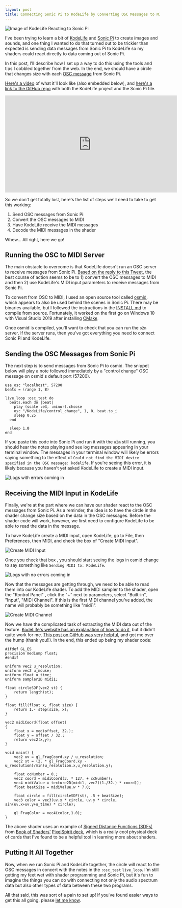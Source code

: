 ```yaml
---
layout: post
title: Connecting Sonic Pi to KodeLife by Converting OSC Messages to MIDI
---
```


![Image of KodeLife Reacting to Sonic Pi](/images/sonic-pi-kodelife.gif)

I've been trying to learn a bit of [KodeLife](https://hexler.net/kodelife) and [Sonic Pi](https://sonic-pi.net/) to create images and sounds, and one thing I wanted to do that turned out to be trickier than expected is sending data messages from Sonic Pi to KodeLife so my shaders could react directly to data coming out of Sonic Pi. 

In this post, I'll describe how I set up a way to do this using the tools and tips I cobbled together from the web. In the end, we should have a circle that changes size with each [OSC message](https://en.wikipedia.org/wiki/Open_Sound_Control) from Sonic Pi.

[Here's a video](https://youtu.be/w3R8ok1fy20) of what it'll look like (also embedded below), and [here's a link to the GitHub repo](https://github.com/mtmckenna/sonic-pi-kode-life-osc) with both the KodeLife project and the Sonic Pi file.

<iframe width="560" height="315" src="https://www.youtube.com/embed/w3R8ok1fy20" title="YouTube video player" frameborder="0" allow="accelerometer; autoplay; clipboard-write; encrypted-media; gyroscope; picture-in-picture"  allowfullscreen></iframe>

So we don't get totally lost, here's the list of steps we'll need to take to get this working:

1. Send OSC messages from Sonic Pi
2. Convert the OSC messages to MIDI
3. Have KodeLife receive the MIDI messages
4. Decode the MIDI messages in the shader

Whew... All right, here we go!

## Running the OSC to MIDI Server

The main obstacle to overcome is that KodeLife doesn't run an OSC server to receive messages from Sonic Pi. [Based on the reply to this Tweet](https://twitter.com/blancoperales/status/1117388196235681793), the best course of action seems to be to 1) convert the OSC messages to MIDI and then 2) use KodeLife's MIDI input parameters to receive messages from Sonic Pi.

To convert from OSC to MIDI, I used an open source tool called [osmid](https://github.com/llloret/osmid), which appears to also be used behind the scenes in Sonic Pi. There may be binaries available, but I followed the instructions in the [INSTALL.md](https://github.com/llloret/osmid/blob/master/INSTALL.md) to compile from source. Fortunately, it worked on the first go on Windows 10 with Visual Studio 2019 after installing [CMake](https://cmake.org/).

Once osmid is compiled, you'll want to check that you can run the `o2m` server. If the server runs, then you've got everything you need to connect Sonic Pi and KodeLife.

## Sending the OSC Messages from Sonic Pi

The next step is to send messages from Sonic Pi to osmid. The snippet below will play a note followed immediately by a "control change" OSC message on osmid's default port (57200).

```
use_osc "localhost", 57200
beats = (range 1, 8)

live_loop :osc_test do
  beats.each do |beat|
    play (scale :e3, :minor).choose
    osc "/KodeLife/control_change", 1, 0, beat.to_i
    sleep 0.25
  end
  
  sleep 1.0
end
```

If you paste this code into Sonic Pi and run it with the `o2m` still running, you should hear the notes playing and see log messages appearing in your terminal window. The messages in your terminal window will likely be errors saying something to the effect of `Could not find the MIDI device specified in the OSC message: kodelife`. If you're seeing this error, it is likely because you haven't yet asked KodeLife to create a MIDI input.

![Logs with errors coming in](/images/osc-osmid-kodelife-errors.png)

## Receiving the MIDI Input in KodeLife

Finally, we're at the part where we can have our shader react to the OSC messages from Sonic Pi. As a reminder, the idea is to have the circle in the shader change size based on the data in the OSC messages. Before the shader code will work, however, we first need to configure KodeLife to be able to read the data in the message.

To have KodeLife create a MIDI input, open KodeLife, go to File, then Preferences, then MIDI, and check the box of "Create MIDI Input".

![Create MIDI Input](/images/osc-create-midi-input.png)

Once you check that box , you should start seeing the logs in osmid change to say something like `Sending MIDI to: KodeLife`.

![Logs with no errors coming in](/images/osc-osmid-kodelife-no-errors.png)

Now that the messages are getting through, we need to be able to read them into our KodeLife shader. To add the MIDI sampler to the shader, open the "Kontrol Panel" , click the "+" next to parameters, select "Built-in", "Input", "MIDI Channel". If this is the first MIDI channel you've added, the name will probably be something like "midi1".

![Create MIDI Channel](/images/osc-create-midi-channel.png)

Now we have the complicated task of extracting the MIDI data out of the texture. [KodeLife's website has an explanation of how to do it](https://hexler.net/kodelife/manual/parameters-built-in), but it didn't quite work for me. [This post on GitHub was very helpful](https://github.com/dataneel/kodelife_midi), and got me over the hump (thank you!!). In the end, this ended up being my shader code:

```
#ifdef GL_ES
precision mediump float;
#endif

uniform vec2 u_resolution;
uniform vec2 u_mouse;
uniform float u_time;
uniform sampler2D midi1;

float circleSDF(vec2 st) {
    return length(st);
}

float fill(float x, float size) {
    return 1.- step(size, x);
}

vec2 midiCoord(float offset)
{
    float x = mod(offset, 32.);
    float y = offset / 32.;
    return vec2(x,y);
} 

void main() {
    vec2 uv = gl_FragCoord.xy / u_resolution;
    vec2 st = (2. * gl_FragCoord.xy - u_resolution)/min(u_resolution.x,u_resolution.y);

    float ccNumber = 0.;
    vec2 coord = midiCoord(3. * 127. + ccNumber);
    vec4 midiValue = texture2D(midi1, vec2((1./32.) * coord));
    float beatSize = midiValue.w * 7.0;

    float circle = fill(circleSDF(st), .5 + beatSize);
    vec3 color = vec3(uv.x * circle, uv.y * circle, sin(uv.x+uv.y+u_time) * circle);
      
    gl_FragColor = vec4(color,1.0);
}
```

The above shader uses an example of [Signed Distance Functions (SDFs)](https://iquilezles.untergrund.net/www/articles/distfunctions2d/distfunctions2d.htm) from [Book of Shaders'](https://thebookofshaders.com/) [PixelSpirit deck](https://patriciogonzalezvivo.github.io/PixelSpiritDeck/), which is a really cool physical deck of cards that I've found to be a helpful tool in learning more about shaders.

## Putting It All Together

Now, when we run Sonic Pi and KodeLife together, the circle will react to the OSC messages in concert with the notes in the `:osc_test` `live_loop`. I'm still getting my feet wet with shader programming and Sonic Pi, but it's fun to imagine the things you can do with connecting not only the audio spectrum data but also other types of data between these two programs.

All that said, this was sort of a pain to set up! If you've found easier ways to get this all going, please <a href="mailto:matt@mtmckenna.com">let me know</a>.

